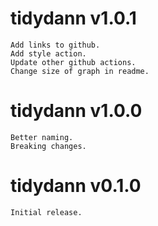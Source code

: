 # tidydann v1.0.1
	Add links to github.
	Add style action.
	Update other github actions.
	Change size of graph in readme.

# tidydann v1.0.0
	Better naming.
	Breaking changes.

# tidydann v0.1.0
	Initial release.
	
